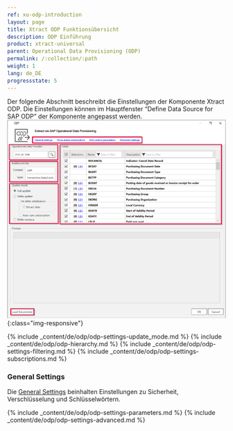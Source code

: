 ```yaml
---
ref: xu-odp-introduction
layout: page
title: Xtract ODP Funktionsübersicht
description: ODP Einführung
product: xtract-universal
parent: Operational Data Provisioning (ODP)
permalink: /:collection/:path
weight: 1
lang: de_DE
progressstate: 5
---
```


Der folgende Abschnitt beschreibt die Einstellungen der Komponente Xtract ODP. Die Einstellungen können im Hauptfenster “Define Data Source for SAP ODP” der Komponente angepasst werden. 
![ODP Component](/img/content/odp/odp_overview.png){:class="img-responsive"}


{% include _content/de/odp/odp-settings-update_mode.md %} 
{% include _content/de/odp/odp-hierarchy.md %} 
{% include _content/de/odp/odp-settings-filtering.md %}
{% include _content/de/odp/odp-settings-subscriptions.md %}

### General Settings
Die [General Settings](../erste-schritte/allgemeine-einstellungen) beinhalten Einstellungen zu Sicherheit, Verschlüsselung und Schlüsselwörtern.

{% include _content/de/odp/odp-settings-parameters.md %}
{% include _content/de/odp/odp-settings-advanced.md %}
